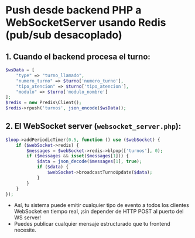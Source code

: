 # Push desde backend PHP a WebSocketServer usando Redis (pub/sub desacoplado)

## 1. Cuando el backend procesa el turno:

```php
$wsData = [
    "type" => "turno_llamado",
    "numero_turno" => $turno['numero_turno'],
    "tipo_atencion" => $turno['tipo_atencion'],
    "modulo" => $turno['modulo_nombre']
];
$redis = new Predis\Client();
$redis->rpush('turnos', json_encode($wsData));
```

## 2. El WebSocket server (`websocket_server.php`):

```php
$loop->addPeriodicTimer(0.5, function () use ($webSocket) {
    if ($webSocket->redis) {
        $messages = $webSocket->redis->blpop(['turnos'], 0);
        if ($messages && isset($messages[1])) {
            $data = json_decode($messages[1], true);
            if ($data) {
                $webSocket->broadcastTurnoUpdate($data);
            }
        }
    }
});
```

- Así, tu sistema puede emitir cualquier tipo de evento a todos los clientes WebSocket en tiempo real, ¡sin depender de HTTP POST al puerto del WS server!
- Puedes publicar cualquier mensaje estructurado que tu frontend necesite.